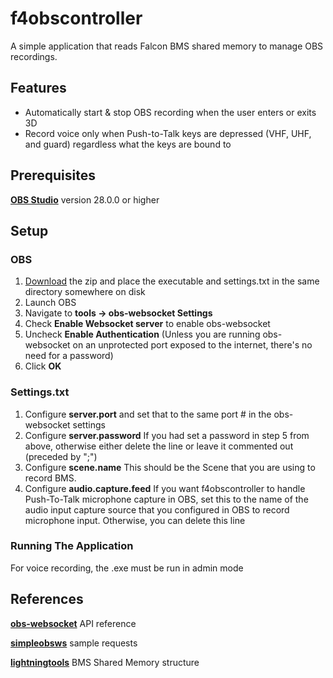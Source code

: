 # f4obscontroller  
A simple application that reads Falcon BMS shared memory to manage OBS recordings.
## Features
* Automatically start & stop OBS recording when the user enters or exits 3D
* Record voice only when Push-to-Talk keys are depressed (VHF, UHF, and guard) regardless what the keys are bound to
## Prerequisites  
**[OBS Studio](https://obsproject.com/)** version 28.0.0 or higher
## Setup  
### OBS
1. [Download](https://github.com/fishbedding/f4obscontroller/releases) the zip and place the executable and settings.txt in the same directory somewhere on disk  
2. Launch OBS  
3. Navigate to **tools -> obs-websocket Settings**  
4. Check **Enable Websocket server** to enable obs-websocket  
5. Uncheck **Enable Authentication** (Unless you are running obs-websocket on an unprotected port exposed to the internet, there's no need for a password)  
6. Click **OK**
### Settings.txt
1. Configure **server.port** and set that to the same port # in the obs-websocket settings  
2. Configure **server.password** If you had set a password in step 5 from above, otherwise either delete the line or leave it commented out (preceded by ";")  
3. Configure **scene.name** This should be the Scene that you are using to record BMS.  
4. Configure **audio.capture.feed** If you want f4obscontroller to handle Push-To-Talk microphone capture in OBS, set this to the name of the audio input capture source that you configured in OBS to record microphone input. Otherwise, you can delete this line
### Running The Application
For voice recording, the .exe must be run in admin mode
## References
**[obs-websocket](https://github.com/obsproject/obs-websocket)** API reference  
  
**[simpleobsws](https://github.com/IRLToolkit/simpleobsws)** sample requests  
  
**[lightningtools](https://github.com/lightningviper/lightningstools)** BMS Shared Memory structure  